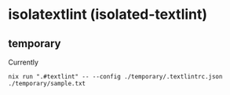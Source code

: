 # isolatextlint (isolated-textlint)

## temporary

Currently

```shell
nix run ".#textlint" -- --config ./temporary/.textlintrc.json  ./temporary/sample.txt
```
